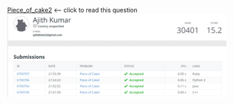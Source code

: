 [Piece_of_cake2](/https://open.kattis.com/users/ajith-kumar/submissions/pieceofcake2)  <-- click to read this question
![Piece_of_cake2.png](/Piece_of_cake2.png)
